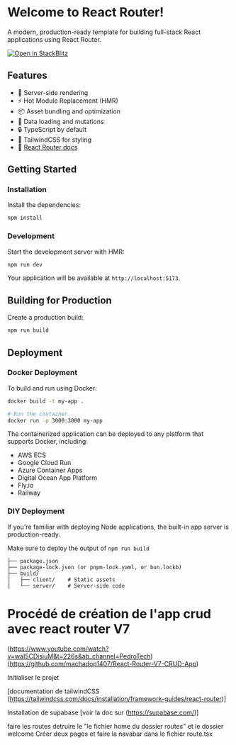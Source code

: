 # Welcome to React Router!

A modern, production-ready template for building full-stack React applications using React Router.

[![Open in StackBlitz](https://developer.stackblitz.com/img/open_in_stackblitz.svg)](https://stackblitz.com/github/remix-run/react-router-templates/tree/main/default)

## Features

- 🚀 Server-side rendering
- ⚡️ Hot Module Replacement (HMR)
- 📦 Asset bundling and optimization
- 🔄 Data loading and mutations
- 🔒 TypeScript by default
- 🎉 TailwindCSS for styling
- 📖 [React Router docs](https://reactrouter.com/)

## Getting Started

### Installation

Install the dependencies:

```bash
npm install
```

### Development

Start the development server with HMR:

```bash
npm run dev
```

Your application will be available at `http://localhost:5173`.

## Building for Production

Create a production build:

```bash
npm run build
```

## Deployment

### Docker Deployment

To build and run using Docker:

```bash
docker build -t my-app .

# Run the container
docker run -p 3000:3000 my-app
```

The containerized application can be deployed to any platform that supports Docker, including:

- AWS ECS
- Google Cloud Run
- Azure Container Apps
- Digital Ocean App Platform
- Fly.io
- Railway

### DIY Deployment

If you're familiar with deploying Node applications, the built-in app server is production-ready.

Make sure to deploy the output of `npm run build`

```
├── package.json
├── package-lock.json (or pnpm-lock.yaml, or bun.lockb)
├── build/
│   ├── client/    # Static assets
│   └── server/    # Server-side code
```

# Procédé de création de l'app crud avec react router V7

<!-- Ressource de code  -->

(https://www.youtube.com/watch?v=waI5CDisiuM&t=226s&ab_channel=PedroTech)
(https://github.com/machadop1407/React-Router-V7-CRUD-App)

<!-- 1er étape  -->

Initialiser le projet

[documentation de tailwindCSS (https://tailwindcss.com/docs/installation/framework-guides/react-router)]

<!-- 2ème étape  -->

Installation de supabase
[voir la doc sur (https://supabase.com/)]

<!-- 3ème faire les routes  -->

faire les routes
detruire le "le fichier home du dossier routes" et le dossier welcome
Créer deux pages et faire la navabar dans le fichier route.tsx

<!-- 4ème faire la navbar dans le fichier root.tsx directement  -->
